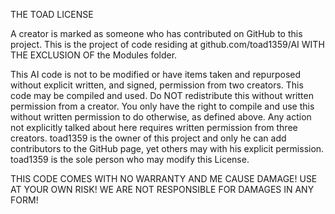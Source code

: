 THE TOAD LICENSE

A creator is marked as someone who has contributed on GitHub to this project.
This is the project of code residing at github.com/toad1359/AI WITH THE EXCLUSION OF the Modules folder.

This AI code is not to be modified or have items taken and repurposed without explicit written, and signed, permission 
from two creators. This code may be compiled and used. Do NOT redistribute this without written permission from a 
creator. You only have the right to compile and use this without written permission to do otherwise, as defined above. 
Any action not explicitly talked about here requires written permission from three creators. toad1359 is the owner of 
this project and only he can add contributors to the GitHub page, yet others may with his explicit permission. toad1359 
is the sole person who may modify this License.

THIS CODE COMES WITH NO WARRANTY AND ME CAUSE DAMAGE!
USE AT YOUR OWN RISK!
WE ARE NOT RESPONSIBLE FOR DAMAGES IN ANY FORM!
